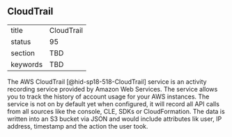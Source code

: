## CloudTrail


|          |            |
| -------- | ---------- |
| title    | CloudTrail |
| status   | 95         |
| section  | TBD        |
| keywords | TBD        |




The AWS CloudTrail [@hid-sp18-518-CloudTrail] service is an activity
recording service provided by Amazon Web Services. The service allows
you to track the history of account usage for your AWS instances. The
service is not on by default yet when configured, it will record all API
calls from all sources like the console, CLE, SDKs or CloudFormation.
The data is written into an S3 bucket via JSON and would include
attributes lik user, IP address, timestamp and the action the user took.
